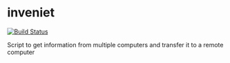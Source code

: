 # inveniet

[![Build Status](https://travis-ci.org/sinfallas/inveniet.svg)](https://travis-ci.org/sinfallas/inveniet)

Script to get information from multiple computers and transfer it to a remote computer
